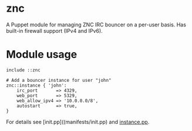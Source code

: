 # znc

A Puppet module for managing ZNC IRC bouncer on a per-user basis. Has built-in 
firewall support (IPv4 and IPv6).

# Module usage

    include ::znc
    
    # Add a bouncer instance for user "john"
    znc::instance { 'john':
        irc_port       => 4329,
        web_port       => 5329,
        web_allow_ipv4 => '10.0.0.0/8',
        autostart      => true,
    }

For details see [init.pp]((manifests/init.pp) and 
[instance.pp](manifests/instance.pp).
